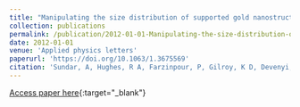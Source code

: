 ```yaml
---
title: "Manipulating the size distribution of supported gold nanostructures"
collection: publications
permalink: /publication/2012-01-01-Manipulating-the-size-distribution-of-supported-gold-nanostructures
date: 2012-01-01
venue: 'Applied physics letters'
paperurl: 'https://doi.org/10.1063/1.3675569'
citation: 'Sundar, A, Hughes, R A, Farzinpour, P, Gilroy, K D, Devenyi, G A, Preston, J S, Neretina, S, &quot;Manipulating the size distribution of supported gold nanostructures.&quot; Applied physics letters, 2012.'
---
```

[Access paper here](https://doi.org/10.1063/1.3675569){:target="_blank"}
